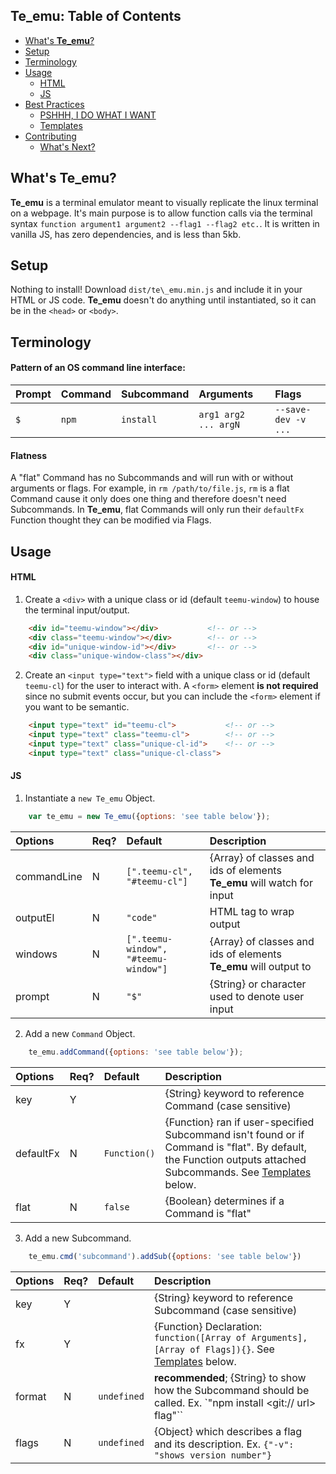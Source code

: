 ## Te_emu: Table of Contents
+ [What's **Te\_emu**?](https://github.com/w74/te_emu)
+ [Setup](https://github.com/w74/te_emu)
+ [Terminology](https://github.com/w74/te_emu)
+ [Usage](https://github.com/w74/te_emu)
    * [HTML](https://github.com/w74/te_emu)
    * [JS](https://github.com/w74/te_emu)
+ [Best Practices](https://github.com/w74/te_emu)
    * [PSHHH, I DO WHAT I WANT](https://github.com/w74/te_emu)
    * [Templates](https://github.com/w74/te_emu)
+ [Contributing](https://github.com/w74/te_emu)
    * [What's Next?](https://github.com/w74/te_emu)

## What's Te\_emu?
**Te\_emu** is a terminal emulator meant to visually replicate the linux terminal on a webpage. It's main purpose is to allow function calls via the terminal syntax `function argument1 argument2 --flag1 --flag2 etc.`. It is written in vanilla JS, has zero dependencies, and is less than 5kb.

## Setup
Nothing to install! Download `dist/te\_emu.min.js` and include it in your HTML or JS code. **Te\_emu** doesn't do anything until instantiated, so it can be in the `<head>` or `<body>`.

## Terminology
#### Pattern of an OS command line interface:
| Prompt | Command | Subcommand | Arguments | Flags
|:--- |:--- |:--- |:--- |:--- |
| `$` | `npm` | `install` | `arg1 arg2 ... argN` | `--save-dev -v ...` |

#### Flatness
A "flat" Command has no Subcommands and will run with or without arguments or flags. For example, in `rm /path/to/file.js`, `rm` is a flat Command cause it only does one thing and therefore doesn't need Subcommands. In **Te\_emu**, flat Commands will only run their `defaultFx` Function thought they can be modified via Flags.

## Usage
#### HTML
1. Create a `<div>` with a unique class or id (default `teemu-window`) to house the terminal input/output.
```html
    <div id="teemu-window"></div>           <!-- or -->
    <div class="teemu-window"></div>        <!-- or -->
    <div id="unique-window-id"></div>       <!-- or -->
    <div class="unique-window-class"></div>
```
2. Create an `<input type="text">` field with a unique class or id (default `teemu-cl`) for the user to interact with. A `<form>` element **is not required** since no submit events occur, but you can include the `<form>` element if you want to be semantic.
```html
    <input type="text" id="teemu-cl">           <!-- or -->
    <input type="text" class="teemu-cl">        <!-- or -->
    <input type="text" class="unique-cl-id">    <!-- or -->
    <input type="text" class="unique-cl-class">
```

#### JS
1. Instantiate a `new Te_emu` Object.
```javascript
    var te_emu = new Te_emu({options: 'see table below'});
```
| Options   | Req?  | Default   | Description   |
|:--- |:--- |:--- |:--- |
| commandLine | N | `[".teemu-cl", "#teemu-cl"]` | {Array} of classes and ids of elements **Te\_emu** will watch for input |
| outputEl | N | `"code"` | HTML tag to wrap output |
| windows | N | `[".teemu-window", "#teemu-window"]` | {Array} of classes and ids of elements **Te_emu** will output to |
| prompt | N | `"$"` | {String} or character used to denote user input |

2. Add a new `Command` Object.
```javascript
    te_emu.addCommand({options: 'see table below'});
```
| Options   | Req?  | Default   | Description   |
|:--- |:--- |:--- |:--- |
| key | Y |  | {String} keyword to reference Command (case sensitive)
| defaultFx | N | `Function()` | {Function} ran if user-specified Subcommand isn't found or if Command is "flat". By default, the Function outputs attached Subcommands. See [Templates](https://github.com/w74/te_emu) below. |
| flat | N | `false` | {Boolean} determines if a Command is "flat" |

3. Add a new Subcommand.
```javascript
    te_emu.cmd('subcommand').addSub({options: 'see table below'})
```
| Options   | Req?  | Default   | Description   |
|:--- |:--- |:--- |:--- |
| key | Y |  | {String} keyword to reference Subcommand (case sensitive)
| fx | Y |  | {Function} Declaration: `function([Array of Arguments], [Array of Flags]){}`. See [Templates](https://github.com/w74/te_emu) below. |
| format | N | `undefined` | **recommended**; {String} to show how the Subcommand should be called. Ex. `"npm install <git:// url> flag"`` |
| flags | N | `undefined` | {Object} which describes a flag and its description. Ex. `{"-v": "shows version number"}` |